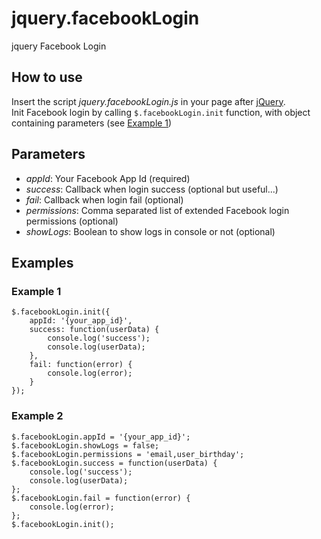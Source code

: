 # jquery.facebookLogin
jquery Facebook Login

<h2>How to use</h2>
Insert the script <em>jquery.facebookLogin.js</em> in your page after <a href="http://jquery.com/download/" target="_blank">jQuery</a>.<br/>
Init Facebook login by calling <code>$.facebookLogin.init</code> function, with object containing parameters (see <a href="#user-content-e1">Example 1</a>)<br/>

<h2>Parameters</h2>
<ul>
	<li><em>appId</em>: Your Facebook App Id (required)</li>
	<li><em>success</em>: Callback when login success (optional but useful...)</li>
	<li><em>fail</em>: Callback when login fail (optional)</li>
	<li><em>permissions</em>: Comma separated list of extended Facebook login permissions (optional)</li>
	<li><em>showLogs</em>: Boolean to show logs in console or not (optional)</li>
</ul>


<h2>Examples</h2>

<h3 id="e1">Example 1</h3>
<pre><code>$.facebookLogin.init({
	appId: '{your_app_id}',
	success: function(userData) {
		console.log('success');
		console.log(userData);
	},
	fail: function(error) {
		console.log(error);
	}
});</code></pre>

<h3>Example 2</h3>
<pre><code>$.facebookLogin.appId = '{your_app_id}';
$.facebookLogin.showLogs = false;
$.facebookLogin.permissions = 'email,user_birthday';
$.facebookLogin.success = function(userData) {
	console.log('success');
	console.log(userData);
};
$.facebookLogin.fail = function(error) {
	console.log(error);
};
$.facebookLogin.init();</code></pre>